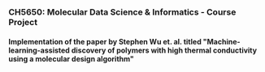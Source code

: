 ### CH5650: Molecular Data Science & Informatics - Course Project
#### Implementation of the paper by Stephen Wu et. al. titled "Machine-learning-assisted discovery of polymers with high thermal conductivity using a molecular design algorithm"
